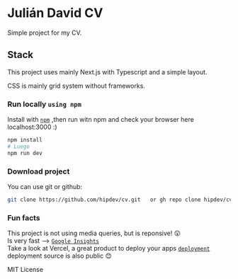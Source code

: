 # Julián David CV

Simple project for my CV.

## Stack

This project uses mainly Next.js with Typescript and a simple layout.

CSS is mainly grid system without frameworks.

### Run locally `using npm`

Install with [`npm`](https://nextjs.org/docs/api-reference/create-next-app) ,then run witn npm and check your browser here localhost:3000 :)

```bash
npm install
# Luego
npm run dev
```

### Download project

You can use git or github:

```bash
git clone https://github.com/hipdev/cv.git   or gh repo clone hipdev/cv
```

### Fun facts

This project is not using media queries, but is reponsive! 😲 \
Is very fast --> [`Google Insights`](https://developers.google.com/speed/pagespeed/insights/?hl=es&url=cv.julianux.com) \
Take a look at Vercel, a great product to deploy your apps [`deployment`](https://julianux.com/_src) deployment source is also public 😊

MIT License
